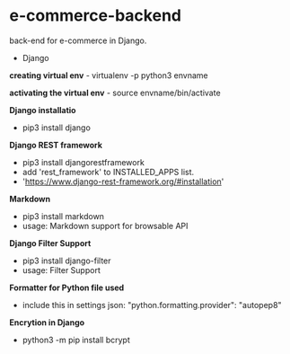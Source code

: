 # e-commerce-backend
back-end for e-commerce in Django.
  - Django

**creating virtual env**
    - virtualenv -p python3 envname

**activating the virtual env**
    - source envname/bin/activate  

**Django installatio**
  - pip3 install django

**Django REST framework**
  - pip3 install djangorestframework
  - add 'rest_framework' to INSTALLED_APPS list.
  - 'https://www.django-rest-framework.org/#installation'

**Markdown**
  - pip3 install markdown
  - usage: Markdown support for browsable API

**Django Filter Support**
  - pip3 install django-filter
  - usage: Filter Support

**Formatter for Python file used**
  - include this in settings json: "python.formatting.provider": "autopep8"

**Encrytion in Django**
  - python3 -m pip install bcrypt 